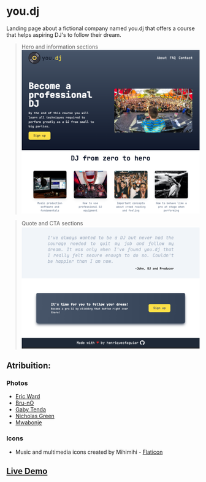 # you.dj

Landing page about a fictional company named you.dj that offers a course that helps aspiring DJ's to follow their dream.

> Hero and information sections
> ![Screenshot number 1 of the landing page](./images/screeshot-1.png)

> Quote and CTA sections
> ![Screenshot number 2 of the landing page](./images/screenshot-2.png)

## Atribuition:

### Photos

- [Eric Ward](https://unsplash.com/photos/uD0W-swVGgE)
- [Bru-nO](https://pixabay.com/photos/studio-music-mixer-audio-1004158/)
- [Gaby Tenda](https://www.pexels.com/photo/person-using-dj-mixer-2717073/)
- [Nicholas Green](https://unsplash.com/photos/nPz8akkUmDI)
- [Mwabonje](https://www.pexels.com/photo/photo-of-disc-jockey-performing-1694900/)

### Icons

- Music and multimedia icons created by Mihimihi - [Flaticon](https://www.flaticon.com/free-icons/music-and-multimedia)

## [Live Demo](https://henriquecfaguiar.github.io/you-dj-landing-page/)
